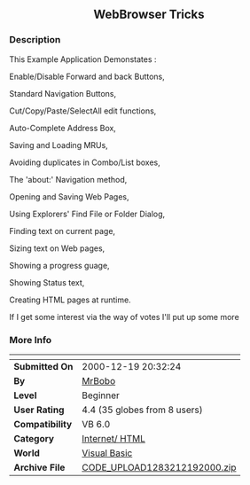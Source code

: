 ﻿<div align="center">

## WebBrowser Tricks


</div>

### Description

This Example Application Demonstates :

Enable/Disable Forward and back Buttons,

Standard Navigation Buttons,

Cut/Copy/Paste/SelectAll edit functions,

Auto-Complete Address Box,

Saving and Loading MRUs,

Avoiding duplicates in Combo/List boxes,

The 'about:' Navigation method,

Opening and Saving Web Pages,

Using Explorers' Find File or Folder Dialog,

Finding text on current page,

Sizing text on Web pages,

Showing a progress guage,

Showing Status text,

Creating HTML pages at runtime.

If I get some interest via the way of votes I'll put up some more
 
### More Info
 


<span>             |<span>
---                |---
**Submitted On**   |2000-12-19 20:32:24
**By**             |[MrBobo](https://github.com/Planet-Source-Code/PSCIndex/blob/master/ByAuthor/mrbobo.md)
**Level**          |Beginner
**User Rating**    |4.4 (35 globes from 8 users)
**Compatibility**  |VB 6\.0
**Category**       |[Internet/ HTML](https://github.com/Planet-Source-Code/PSCIndex/blob/master/ByCategory/internet-html__1-34.md)
**World**          |[Visual Basic](https://github.com/Planet-Source-Code/PSCIndex/blob/master/ByWorld/visual-basic.md)
**Archive File**   |[CODE\_UPLOAD1283212192000\.zip](https://github.com/Planet-Source-Code/mrbobo-webbrowser-tricks__1-13696/archive/master.zip)








